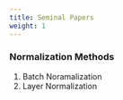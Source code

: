 ```yaml
---
title: Seminal Papers
weight: 1
---
```



### Normalization Methods
1. Batch Noramalization
2. Layer Normalization


